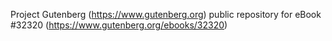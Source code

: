 Project Gutenberg (https://www.gutenberg.org) public repository for eBook #32320 (https://www.gutenberg.org/ebooks/32320)
